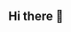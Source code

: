 ## Hi there 👋

<!--
**Syadav0809/Syadav0809** is a ✨ _special_ ✨ repository because its `README.md` (this file) appears on your GitHub profile.

Here are some ideas to get you started:

- 🔭 I’m currently working as a salesforce QA in wipro on ...
- 🌱 I’m currently learning ...
- 👯 I’m looking to collaborate on utube  on ...
- 🤔 I’m looking for help with ...
- 💬 Ask me about ...
- 📫 How to help me please reach me: ...
- 😄 Pronouns: ...
- ⚡ Fun fact: ...
-->
